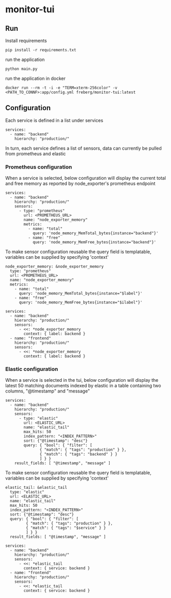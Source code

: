 # monitor-tui



## Run

Install requirements
```
pip install -r requirements.txt
```

run the application
```
python main.py
```

run the application in docker
```
docker run --rm -t -i -e "TERM=xterm-256color" -v <PATH_TO_CONNF>:app/config.yml freberg/monitor-tui:latest
```

## Configuration
Each service is defined in a list under services
```
services:
  - name: "backend"
    hierarchy: "production/"
```
In turn, each service defines a list of sensors, data can currently be pulled from prometheus and elastic

### Prometheus configuration
When a service is selected, below configuration will display the current total and free memory as reported by 
node_exporter's prometheus endpoint
```
services:
  - name: "backend"
    hierarchy: "production/"
    sensors:
      - type: "prometheus"
        url: <PROMETHEUS_URL>
        name: "node_exporter_memory"
        metrics:
          - name: "total"
            query: 'node_memory_MemTotal_bytes{instance="backend"}'
          - name: "free"
            query: 'node_memory_MemFree_bytes{instance="backend"}'
```
To make sensor configuration reusable the query field is templatable, variables can be supplied by specifying 'context'
```
node_exporter_memory: &node_exporter_memory
  type: "prometheus"
  url: <PROMETHEUS_URL>
  name: "node_exporter_memory"
  metrics:
    - name: "total"
      query: 'node_memory_MemTotal_bytes{instance="$label"}'
    - name: "free"
      query: 'node_memory_MemFree_bytes{instance="$ilabel"}'
      
services:
  - name: "backend"
    hierarchy: "production/"
    sensors:
      - <<: *node_exporter_memory
        context: { label: backend }
  - name: "frontend"
    hierarchy: "production/"
    sensors:
      - <<: *node_exporter_memory
        context: { label: backend }
```


### Elastic configuration
When a service is selected in the tui, below configuration will display the latest 50 matching documents indexed by 
elastic in a table containing two columns, "@timestamp" and "message"
```
services:
  - name: "backend"
    hierarchy: "production/"
    sensors:
      - type: "elastic"
        url: <ELASTIC_URL>
        name: "elastic_tail"
        max_hits: 50
        index_pattern: "<INDEX_PATTERN>"
        sort: {"@timestamp": "desc"}
        query: { "bool": { "filter": [
               { "match": { "tags": "production" } },
               { "match": { "tags": "backend" } }
               ] } }
    result_fields: [ "@timestamp", "message" ]
```
To make sensor configuration reusable the query field is templatable, variables can be supplied by specifying 'context'
```
elastic_tail: &elastic_tail
  type: "elastic"
  url: <ELASTIC_URL>
  name: "elastic_tail"
  max_hits: 50
  index_pattern: "<INDEX_PATTERN>"
  sort: {"@timestamp": "desc"}
  query: { "bool": { "filter": [
         { "match": { "tags": "production" } },
         { "match": { "tags": "$service" } }
         ] } }
  result_fields: [ "@timestamp", "message" ]
         
services:
  - name: "backend"
    hierarchy: "production/"
    sensors:
      - <<: *elastic_tail
        context: { service: backend }
  - name: "frontend"
    hierarchy: "production/"
    sensors:
      - <<: *elastic_tail
        context: { service: backend }
```